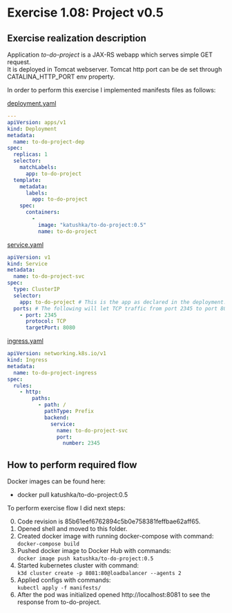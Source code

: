 # Exercise 1.08: Project v0.5

## Exercise realization description

Application *to-do-project* is a JAX-RS webapp which serves simple GET request.   
It is deployed in Tomcat webserver. Tomcat http port can be de set through CATALINA_HTTP_PORT env property. 

In order to perform this exercise I implemented manifests files as follows:

[deployment.yaml](./manifests/deployment.yaml)
```yaml
---
apiVersion: apps/v1
kind: Deployment
metadata:
  name: to-do-project-dep
spec:
  replicas: 1
  selector:
    matchLabels:
      app: to-do-project
  template:
    metadata:
      labels:
        app: to-do-project
    spec:
      containers:
        -
          image: "katushka/to-do-project:0.5"
          name: to-do-project
```
[service.yaml](./manifests/service.yaml)
```yaml
apiVersion: v1
kind: Service
metadata:
  name: to-do-project-svc
spec:
  type: ClusterIP
  selector:
    app: to-do-project # This is the app as declared in the deployment.
  ports: # The following will let TCP traffic from port 2345 to port 8080.
    - port: 2345
      protocol: TCP
      targetPort: 8080
```
[ingress.yaml](./manifests/service.yaml)
```yaml
apiVersion: networking.k8s.io/v1
kind: Ingress
metadata:
  name: to-do-project-ingress
spec:
  rules:
    - http:
        paths:
          - path: /
            pathType: Prefix
            backend:
              service:
                name: to-do-project-svc
                port:
                  number: 2345

```
## How to perform required flow

Docker images can be found here:
- docker pull katushka/to-do-project:0.5

To perform exercise flow I did next steps:

0. Code revision is 85b61eef6762894c5b0e758381feffbae62aff65.
1. Opened shell and moved to this folder.
2. Created docker image with running docker-compose with command:  
    `docker-compose build`
3. Pushed docker image to Docker Hub with commands:  
    `docker image push katushka/to-do-project:0.5`
4. Started kubernetes cluster with command:  
    `k3d cluster create -p 8081:80@loadbalancer --agents 2`
5. Applied configs with commands:  
   `kubectl apply -f manifests/`  
6. After the pod was initialized opened http://localhost:8081 to see the response from to-do-project.
